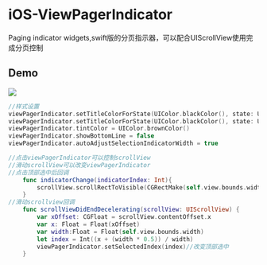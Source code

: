# iOS-ViewPagerIndicator
Paging indicator widgets,swift版的分页指示器，可以配合UIScrollView使用完成分页控制


## Demo

![](https://github.com/saiwu-bigkoo/iOS-ViewPagerIndicator/blob/master/preview/indicator.gif)

```swift
//样式设置
viewPagerIndicator.setTitleColorForState(UIColor.blackColor(), state: UIControlState.Selected)
viewPagerIndicator.setTitleColorForState(UIColor.blackColor(), state: UIControlState.Normal)
viewPagerIndicator.tintColor = UIColor.brownColor()
viewPagerIndicator.showBottomLine = false
viewPagerIndicator.autoAdjustSelectionIndicatorWidth = true
```
```swift
//点击viewPagerIndicator可以控制scrollView
//滑动scrollView可以改变viewPagerIndicator
//点击顶部选中后回调
    func indicatorChange(indicatorIndex: Int){
        scrollView.scrollRectToVisible(CGRectMake(self.view.bounds.width * CGFloat(indicatorIndex), 0, self.view.bounds.width, scrollViewHeight), animated: true)
    }
//滑动scrollview回调
    func scrollViewDidEndDecelerating(scrollView: UIScrollView) {
        var xOffset: CGFloat = scrollView.contentOffset.x
        var x: Float = Float(xOffset)
        var width:Float = Float(self.view.bounds.width)
        let index = Int((x + (width * 0.5)) / width)
        viewPagerIndicator.setSelectedIndex(index)//改变顶部选中
    }

```
